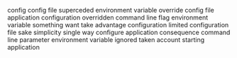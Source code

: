 config config file superceded environment variable override config file application configuration overridden command line flag environment variable something want take advantage configuration limited configuration file sake simplicity single way configure application consequence command line parameter environment variable ignored taken account starting application